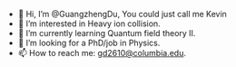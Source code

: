 - 👋 Hi, I’m @GuangzhengDu, You could just call me Kevin
- 👀 I’m interested in Heavy ion collision.
- 🌱 I’m currently learning Quantum field theory II.
- 💞️ I’m looking for a PhD/job in Physics.
- 📫 How to reach me: gd2610@columbia.edu.

<!---
GuangzhengDu/GuangzhengDu is a ✨ special ✨ repository because its `README.md` (this file) appears on your GitHub profile.
You can click the Preview link to take a look at your changes.
--->
